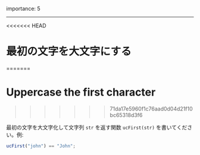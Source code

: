importance: 5

---

<<<<<<< HEAD
# 最初の文字を大文字にする
=======
# Uppercase the first character
>>>>>>> 71da17e5960f1c76aad0d04d21f10bc65318d3f6

最初の文字を大文字化して文字列 `str` を返す関数 `ucFirst(str)` を書いてください。例:

```js
ucFirst("john") == "John";
```
